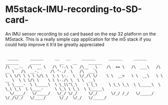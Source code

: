 # M5stack-IMU-recording-to-SD-card-
An IMU sensor recording to sd card based on the esp 32 platform on the M5stack. 
This is a really simple cpp application for the m5 stack if you could help improve it It’d be greatly appreciated 
```

 _____     ______     __   __     ______      ______     ______     ______     _____        __    __     ______       
/\  __-.  /\  __ \   /\ "-.\ \   /\__  _\    /\  == \   /\  ___\   /\  __ \   /\  __-.     /\ "-./  \   /\  ___\      
\ \ \/\ \ \ \ \/\ \  \ \ \-.  \  \/_/\ \/    \ \  __<   \ \  __\   \ \  __ \  \ \ \/\ \    \ \ \-./\ \  \ \  __\      
 \ \____-  \ \_____\  \ \_\\"\_\    \ \_\     \ \_\ \_\  \ \_____\  \ \_\ \_\  \ \____-     \ \_\ \ \_\  \ \_____\    
  \/____/   \/_____/   \/_/ \/_/     \/_/      \/_/ /_/   \/_____/   \/_/\/_/   \/____/      \/_/  \/_/   \/_____/    
                                                                                                                      

                                                         
                                                         
 ``` 

